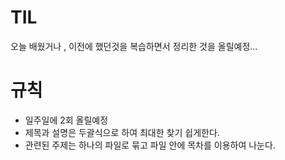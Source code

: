 # TIL
오늘 배웠거나 , 이전에 했던것을 복습하면서 정리한 것을 올릴예정...

# 규칙
- 일주일에 2회 올릴예정
- 제목과 설명은 두괄식으로 하여 최대한 찾기 쉽게한다.
- 관련된 주제는 하나의 파일로 묶고 파일 안에 목차를 이용하여 나눈다.
